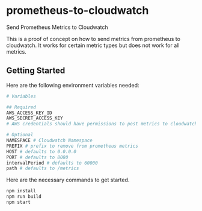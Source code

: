 # prometheus-to-cloudwatch
Send Prometheus Metrics to Cloudwatch

This is a proof of concept on how to send metrics from prometheus to cloudwatch. It works for certain metric types but does not work for all metrics.

## Getting Started

Here are the following environment variables needed:

```bash
# Variables

## Required
AWS_ACCESS_KEY_ID
AWS_SECRET_ACCESS_KEY
# AWS credentials should have permissions to post metrics to cloudwatch

# Optional
NAMESPACE # Cloudwatch Namespace
PREFIX # prefix to remove from prometheus metrics
HOST # defaults to 0.0.0.0
PORT # defaults to 8080
intervalPeriod # defaults to 60000
path # defaults to /metrics
```

Here are the necessary commands to get started.

```bash
npm install
npm run build
npm start
```